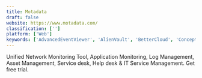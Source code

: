 ```yaml
---
title: Motadata
draft: false 
website: https://www.motadata.com/
classification: ['']
platform: ['Web']
keywords: ['AdvancedEventViewer', 'AlienVault', 'BetterCloud', 'ConceptDraw PRO', 'Event Log Explorer', 'GFI EventsManager', 'Lepide Event Log Manager', 'LogSentinel', 'ManageEngine ADManager Plus', 'MapR', 'Monitis', 'MyEventViewer', 'Nagios Log Server', 'RSA NetWitness', 'Terraform', 'Windows Event Viewer Plus', 'Zoho Creator', 'draw.io', 'gnome-logs', 'macOS Console']
---
```

Unified Network Monitoring Tool, Application Monitoring, Log Management, Asset Management, Service desk, Help desk & IT Service Management. Get free trial.